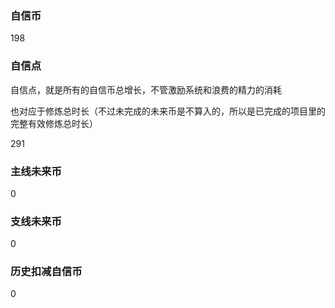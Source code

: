 ### 自信币
198

### 自信点
自信点，就是所有的自信币总增长，不管激励系统和浪费的精力的消耗

也对应于修炼总时长（不过未完成的未来币是不算入的，所以是已完成的项目里的完整有效修炼总时长）

291

### 主线未来币
0

### 支线未来币
0

### 历史扣减自信币
0
